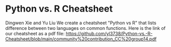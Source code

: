 # Python vs. R Cheatsheet

Dingwen Xie and Yu Liu
We create a cheatsheet "Python vs R" that lists difference between two languages on common functions. Here is the link of our cheatsheet as a pdf file: 
https://github.com/yl3738/Python-vs.-R-Cheatsheet/blob/main/community%20contribution_CC%20group14.pdf
